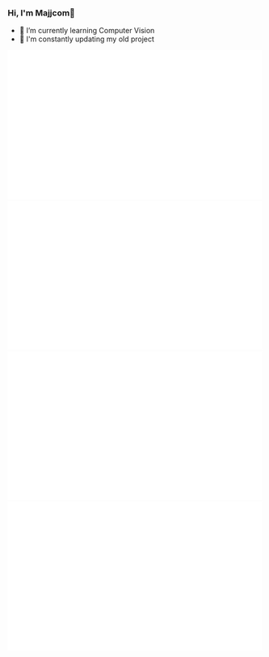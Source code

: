 ### Hi, I'm Majjcom🫰

- 🌱 I’m currently learning Computer Vision
- 🔭 I'm constantly updating my old project

<a href="https://github.com/jstrieb/github-stats">
<img src="https://github.com/majjcom/github-stats/blob/master/generated/overview.svg#gh-dark-mode-only" />
<img src="https://github.com/majjcom/github-stats/blob/master/generated/languages.svg#gh-dark-mode-only" />
<img src="https://github.com/majjcom/github-stats/blob/master/generated/overview.svg#gh-light-mode-only" />
<img src="https://github.com/majjcom/github-stats/blob/master/generated/languages.svg#gh-light-mode-only" />
</a>

<!--
**Majjcom/Majjcom** is a ✨ _special_ ✨ repository because its `README.md` (this file) appears on your GitHub profile.

Here are some ideas to get you started:

- 🔭 I’m currently working on ...
- 🌱 I’m currently learning ...
- 👯 I’m looking to collaborate on ...
- 🤔 I’m looking for help with ...
- 💬 Ask me about ...
- 📫 How to reach me: ...
- 😄 Pronouns: ...
- ⚡ Fun fact: ...
-->
